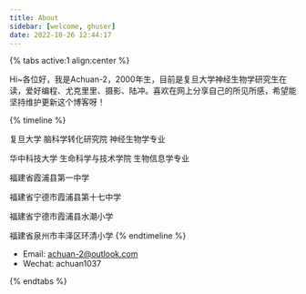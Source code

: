 ```yaml
---
title: About
sidebar: [welcome, ghuser]
date: 2022-10-26 12:44:17
---
```




{% tabs active:1 align:center %}

<!-- tab 自我介绍 -->

Hi~各位好，我是Achuan-2，2000年生，目前是复旦大学神经生物学研究生在读，爱好编程、尤克里里、摄影、陆冲。喜欢在网上分享自己的所见所感，希望能坚持维护更新这个博客呀！


<!-- tab 教育经历 -->
{% timeline %}
<!-- node 2022年9月-Now -->
复旦大学 脑科学转化研究院 神经生物学专业
<!-- node 2018年9月-2022年6月 -->
华中科技大学 生命科学与技术学院 生物信息学专业
<!-- node 2015年9月-2018年6月 -->
福建省霞浦县第一中学
<!-- node 2012年9月-2015年6月 -->
福建省宁德市霞浦县第十七中学
<!-- node 2009年9月-2012年6月 -->
福建省宁德市霞浦县水潮小学
<!-- node 2007年9月-2009年6月 -->
福建省泉州市丰泽区环清小学
{% endtimeline %}

<!-- tab 联系方式 -->

- Email: achuan-2@outlook.com
- Wechat: achuan1037

{% endtabs %}


